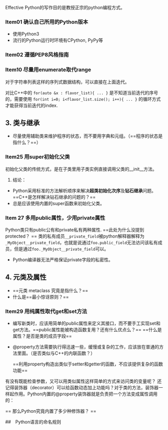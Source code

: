 
Effective Python的写作目的是教授正宗的python编程方式。


### Item01 确认自己所用的Python版本
- 使用Python3
- 流行的Python运行时环境有CPython, PyPy等

### Item02 遵循PEP8风格指南


### Item10 尽量用enumerate取代range
对于字符串列表这样的序列式数据结构，可以直接在上面迭代。

对比C++中的
`
for(auto &x : flavor_list){
	...
}
`
是不知道当前迭代的序号的，需要使用
`
for(int i=0; i<flavor_list.size(); i++){
	...
}
`
的循环方式才能获得当前迭代的index.


## 3. 类与继承
- 尽量使用辅助类来维护程序的状态，而不要用字典和元组。（==程序的状态是指什么？==）

### Item25 用super初始化父类
初始化父类的传统方式，是在子类里用子类实例直接调用父类的__init__方法。


1. 结论：
- Python采用标准的方法解析顺序来解决**超类初始化次序**及**钻石继承**问题。　　==C++是怎样解决钻石继承的问题的？==
- 总是应该使用内置的super函数来初始化父类。

### Item 27 多用public属性，少用private属性
Python类只有public公有和private私有两种属性.  ==此处为什么没提到protected？ ==
类的私有成员`__private_field`被python解释器解释为`_MyObject__private_field`，也就是说通过`foo.public_field`无法访问该私有成员，但是通过`foo._MyObject__private_field`可以。

- Python编译器无法严格保证private字段的私密性。





## 4. 元类及属性

- ==元类 metaclass 究竟是指什么？==
- 什么是==最小惊讶原则？==

### Item29 用纯属性取代get和set方法
- 编写新类时，应该用简单的public属性来定义其接口，而不要手工实现set和get方法。==public属性能被构造函数复用？还有什么优点么？== 
  ==什么是属性？是否是类的成员字段==
 
 - @property方法需要执行得迅速一些，缓慢或复杂的工作，应该放在普通的方法里面。（是否类似与C++的内联函数？）
 
 	==利用property构造出类似于setter和getter的函数，不应该提供复杂的函数功能==

有没有既能检查参数，又可以用类似属性这样简单的方式来访问类的变量呢？
还记得装饰器（decorator）可以给函数动态加上功能吗？对于类的方法，装饰器一样起作用。Python内置的@property装饰器就是负责把一个方法变成属性调用的：


== 那么Python究竟内置了多少种修饰器？ ==


##　Python语言的命名规则